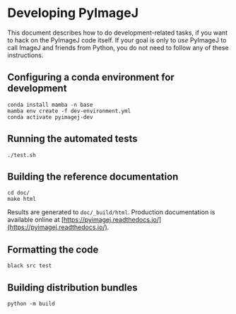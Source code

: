 # Developing PyImageJ

This document describes how to do development-related tasks,
if you want to hack on the PyImageJ code itself. If your goal
is only to *use* PyImageJ to call ImageJ and friends from
Python, you do not need to follow any of these instructions.

## Configuring a conda environment for development

```
conda install mamba -n base
mamba env create -f dev-environment.yml
conda activate pyimagej-dev
```

## Running the automated tests

```
./test.sh
```

## Building the reference documentation

```
cd doc/
make html
```

Results are generated to `doc/_build/html`.
Production documentation is available online at
[https://pyimagej.readthedocs.io/](https://pyimagej.readthedocs.io/).

## Formatting the code

```
black src test
```

## Building distribution bundles

```
python -m build
```
